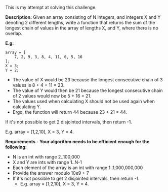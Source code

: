 This is my attempt at solving this challenge.

**Description:**
Given an array consisting of N integers, and integers X and Y denoting 2 different lengths, write a function that returns the sum of the longest chain of values in the array of lengths X, and Y, where there is no overlap.

**E.g:**
```
array = [
    7, 2, 9, 3, 8, 4, 11, 0, 5, 16
];
X = 3;
Y = 2;
```
* The value of X would be 23 because the longest consecutive chain of 3 values is 8 + 4 + 11 = 23.
* The value of Y would then be 21 because the longest consecutive chain of 2 values would now be 5 + 16 = 21.
* The values used when calculating X should not be used again when calculating Y.
* Ergo, the function will return 44 because 23 + 21 = 44.

If it's not possible to get 2 disjointed intervals, then return -1.

E.g. array = [1,2,10], X = 3, Y = 4.

**Requirements - Your algorithm needs to be efficient enough for the following:**
* N is an int with range 2..100,000
* X and Y are ints with range 1..N-1
* Each element of the array is an int with range 1..1,000,000,000
* Provide the answer modulo 10e9 + 7
* If it's not possible to get 2 disjointed intervals, then return -1.
    * E.g. array = [1,2,10], X = 3, Y = 4.
